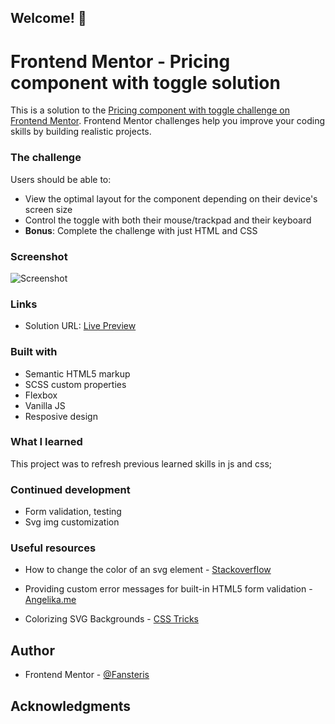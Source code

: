 ## Welcome! 👋

# Frontend Mentor - Pricing component with toggle solution

This is a solution to the [Pricing component with toggle challenge on Frontend Mentor](https://www.frontendmentor.io/challenges/pricing-component-with-toggle-8vPwRMIC). Frontend Mentor challenges help you improve your coding skills by building realistic projects. 

### The challenge

Users should be able to:

- View the optimal layout for the component depending on their device's screen size
- Control the toggle with both their mouse/trackpad and their keyboard
- **Bonus**: Complete the challenge with just HTML and CSS

### Screenshot

![Screenshot]()

### Links

- Solution URL: [Live Preview](https://tourmaline-froyo-ba02dc.netlify.app/)

### Built with

- Semantic HTML5 markup
- SCSS custom properties
- Flexbox
- Vanilla JS
- Resposive design

### What I learned

This project was to refresh previous learned skills in js and css;

### Continued development

- Form validation, testing
- Svg img customization

### Useful resources

- How to change the color of an svg element -
  [Stackoverflow](https://stackoverflow.com/questions/22252472/how-to-change-the-color-of-an-svg-element)

- Providing custom error messages for built-in HTML5 form validation -
  [Angelika.me](https://angelika.me/2020/02/01/custom-error-messages-for-html5-form-validation/)

- Colorizing SVG Backgrounds - [CSS Tricks](https://css-tricks.com/solved-with-css-colorizing-svg-backgrounds/)

## Author

- Frontend Mentor - [@Fansteris](https://www.frontendmentor.io/profile/Fansters)

## Acknowledgments
